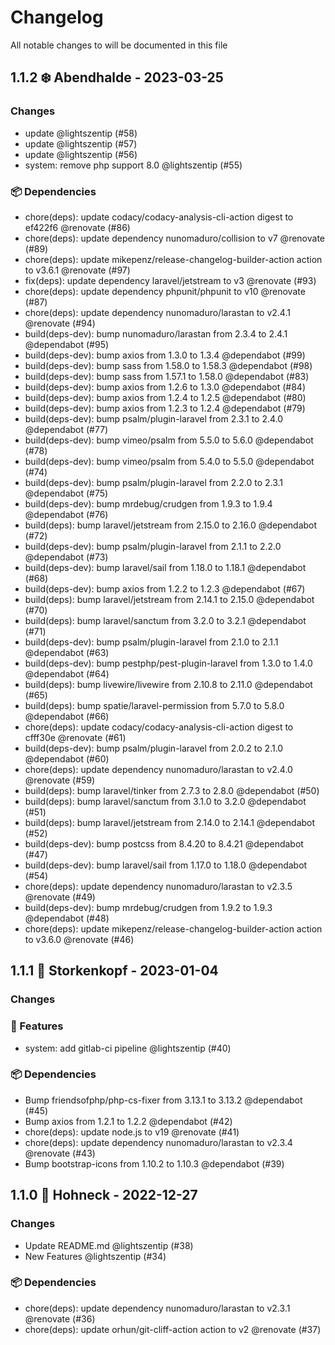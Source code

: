 # Changelog

All notable changes to will be documented in this file

## 1.1.2 ❄️ Abendhalde - 2023-03-25

### Changes

- update @lightszentip (#58)
- update @lightszentip (#57)
- update @lightszentip (#56)
- system: remove php support 8.0 @lightszentip (#55)

### 📦 Dependencies

- chore(deps): update codacy/codacy-analysis-cli-action digest to ef422f6 @renovate (#86)
- chore(deps): update dependency nunomaduro/collision to v7 @renovate (#89)
- chore(deps): update mikepenz/release-changelog-builder-action action to v3.6.1 @renovate (#97)
- fix(deps): update dependency laravel/jetstream to v3 @renovate (#93)
- chore(deps): update dependency phpunit/phpunit to v10 @renovate (#87)
- chore(deps): update dependency nunomaduro/larastan to v2.4.1 @renovate (#94)
- build(deps-dev): bump nunomaduro/larastan from 2.3.4 to 2.4.1 @dependabot (#95)
- build(deps-dev): bump axios from 1.3.0 to 1.3.4 @dependabot (#99)
- build(deps-dev): bump sass from 1.58.0 to 1.58.3 @dependabot (#98)
- build(deps-dev): bump sass from 1.57.1 to 1.58.0 @dependabot (#83)
- build(deps-dev): bump axios from 1.2.6 to 1.3.0 @dependabot (#84)
- build(deps-dev): bump axios from 1.2.4 to 1.2.5 @dependabot (#80)
- build(deps-dev): bump axios from 1.2.3 to 1.2.4 @dependabot (#79)
- build(deps-dev): bump psalm/plugin-laravel from 2.3.1 to 2.4.0 @dependabot (#77)
- build(deps-dev): bump vimeo/psalm from 5.5.0 to 5.6.0 @dependabot (#78)
- build(deps-dev): bump vimeo/psalm from 5.4.0 to 5.5.0 @dependabot (#74)
- build(deps-dev): bump psalm/plugin-laravel from 2.2.0 to 2.3.1 @dependabot (#75)
- build(deps-dev): bump mrdebug/crudgen from 1.9.3 to 1.9.4 @dependabot (#76)
- build(deps): bump laravel/jetstream from 2.15.0 to 2.16.0 @dependabot (#72)
- build(deps-dev): bump psalm/plugin-laravel from 2.1.1 to 2.2.0 @dependabot (#73)
- build(deps-dev): bump laravel/sail from 1.18.0 to 1.18.1 @dependabot (#68)
- build(deps-dev): bump axios from 1.2.2 to 1.2.3 @dependabot (#67)
- build(deps): bump laravel/jetstream from 2.14.1 to 2.15.0 @dependabot (#70)
- build(deps): bump laravel/sanctum from 3.2.0 to 3.2.1 @dependabot (#71)
- build(deps-dev): bump psalm/plugin-laravel from 2.1.0 to 2.1.1 @dependabot (#63)
- build(deps-dev): bump pestphp/pest-plugin-laravel from 1.3.0 to 1.4.0 @dependabot (#64)
- build(deps): bump livewire/livewire from 2.10.8 to 2.11.0 @dependabot (#65)
- build(deps): bump spatie/laravel-permission from 5.7.0 to 5.8.0 @dependabot (#66)
- chore(deps): update codacy/codacy-analysis-cli-action digest to cfff30e @renovate (#61)
- build(deps-dev): bump psalm/plugin-laravel from 2.0.2 to 2.1.0 @dependabot (#60)
- chore(deps): update dependency nunomaduro/larastan to v2.4.0 @renovate (#59)
- build(deps): bump laravel/tinker from 2.7.3 to 2.8.0 @dependabot (#50)
- build(deps): bump laravel/sanctum from 3.1.0 to 3.2.0 @dependabot (#51)
- build(deps): bump laravel/jetstream from 2.14.0 to 2.14.1 @dependabot (#52)
- build(deps-dev): bump postcss from 8.4.20 to 8.4.21 @dependabot (#47)
- build(deps-dev): bump laravel/sail from 1.17.0 to 1.18.0 @dependabot (#54)
- chore(deps): update dependency nunomaduro/larastan to v2.3.5 @renovate (#49)
- build(deps-dev): bump mrdebug/crudgen from 1.9.2 to 1.9.3 @dependabot (#48)
- chore(deps): update mikepenz/release-changelog-builder-action action to v3.6.0 @renovate (#46)

## 1.1.1 🌈 Storkenkopf  - 2023-01-04

### Changes

### 🚀 Features

- system: add gitlab-ci pipeline @lightszentip (#40)

### 📦 Dependencies

- Bump friendsofphp/php-cs-fixer from 3.13.1 to 3.13.2 @dependabot (#45)
- Bump axios from 1.2.1 to 1.2.2 @dependabot (#42)
- chore(deps): update node.js to v19 @renovate (#41)
- chore(deps): update dependency nunomaduro/larastan to v2.3.4 @renovate (#43)
- Bump bootstrap-icons from 1.10.2 to 1.10.3 @dependabot (#39)

## 1.1.0 🌈 Hohneck - 2022-12-27

### Changes

- Update README.md @lightszentip (#38)
- New Features @lightszentip (#34)

### 📦 Dependencies

- chore(deps): update dependency nunomaduro/larastan to v2.3.1 @renovate (#36)
- chore(deps): update orhun/git-cliff-action action to v2 @renovate (#37)
